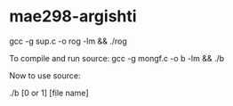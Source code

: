 # mae298-argishti
gcc -g sup.c -o rog -lm && ./rog

To compile and run source:
gcc -g mongf.c -o b -lm && ./b 

Now to use source: 

./b [0 or 1] [file name]



